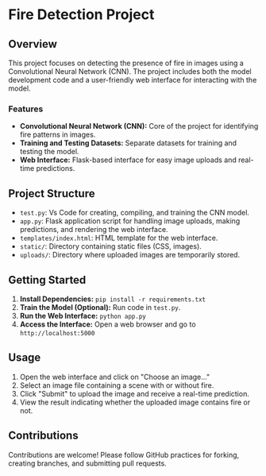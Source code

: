 # Fire Detection Project

## Overview

This project focuses on detecting the presence of fire in images using a Convolutional Neural Network (CNN). The project includes both the model development code and a user-friendly web interface for interacting with the model.

### Features

- **Convolutional Neural Network (CNN):** Core of the project for identifying fire patterns in images.
- **Training and Testing Datasets:** Separate datasets for training and testing the model.
- **Web Interface:** Flask-based interface for easy image uploads and real-time predictions.

## Project Structure

- `test.py`: Vs Code for creating, compiling, and training the CNN model.
- `app.py`: Flask application script for handling image uploads, making predictions, and rendering the web interface.
- `templates/index.html`: HTML template for the web interface.
- `static/`: Directory containing static files (CSS, images).
- `uploads/`: Directory where uploaded images are temporarily stored.

## Getting Started

1. **Install Dependencies:** `pip install -r requirements.txt`
2. **Train the Model (Optional):** Run code in `test.py`.
3. **Run the Web Interface:** `python app.py`
4. **Access the Interface:** Open a web browser and go to `http://localhost:5000`

## Usage

1. Open the web interface and click on "Choose an image..."
2. Select an image file containing a scene with or without fire.
3. Click "Submit" to upload the image and receive a real-time prediction.
4. View the result indicating whether the uploaded image contains fire or not.

## Contributions

Contributions are welcome! Please follow GitHub practices for forking, creating branches, and submitting pull requests.
